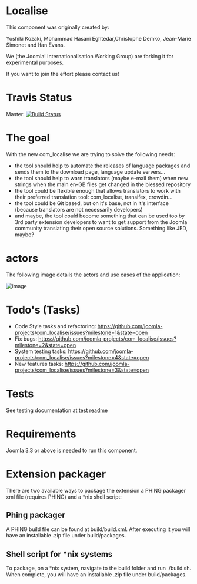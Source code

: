 Localise
========

This component was originally created by:

Yoshiki Kozaki, Mohammad Hasani Eghtedar,Christophe Demko, Jean-Marie Simonet and Ifan Evans.

We (the Joomla! Internationalisation Working Group) are forking it for experimental purposes.

If you want to join the effort please contact us!

# Travis Status
Master: [![Build Status](https://api.travis-ci.org/joomla-projects/com_localise.svg?branch=master)](https://travis-ci.org/joomla-projects/com_localise)

# The goal
With the new com_localise we are trying to solve the following needs:

* the tool should help to automate the releases of language packages and sends them to the download page, language update servers...
* the tool should help to warn translators (maybe e-mail them) when new strings when the main en-GB files get changed in the blessed repository
* the tool could be flexible enough that allows translators to work with their preferred translation tool: com_localise, transifex, crowdin...
* the tool could be Git based, but on it's base, not in it's interface (because translators are not necessarily developers)
* and maybe, the tool could become something that can be used too by 3rd party extension developers to want to get support from the Joomla community translating their open source solutions. Something like JED, maybe?

# actors
The following image details the actors and use cases of the application:

![image](https://raw.githubusercontent.com/joomla-projects/translate-joomla/master/images/structure/actors.png)

# Todo's (Tasks)
* Code Style tasks and refactoring: https://github.com/joomla-projects/com_localise/issues?milestone=1&state=open
* Fix bugs: https://github.com/joomla-projects/com_localise/issues?milestone=2&state=open
* System testing tasks: https://github.com/joomla-projects/com_localise/issues?milestone=4&state=open
* New features tasks: https://github.com/joomla-projects/com_localise/issues?milestone=3&state=open

# Tests
See testing documentation at [test readme](./tests/system/readme.md)

# Requirements
Joomla 3.3 or above is needed to run this component.

# Extension packager
There are two available ways to package the extension a PHING packager xml file (requires PHING) and a *nix shell script:

## Phing packager

A PHING build file can be found at build/build.xml. After executing it you will have an installable .zip file under build/packages.

## Shell script for *nix systems

To package, on a *nix system, navigate to the build folder and run ./build.sh. When complete, you will have an installable .zip file under build/packages.
